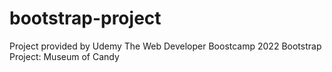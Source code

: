 # bootstrap-project
Project provided by Udemy The Web Developer Boostcamp 2022
Bootstrap Project: Museum of Candy
